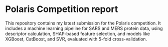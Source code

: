 # Polaris Competition report
This repository contains my latest submission for the Polaris competition. It includes a machine learning pipeline for SARS and MERS protein data, using descriptor calculation, SHAP-based feature selection, and models like XGBoost, CatBoost, and SVR, evaluated with 5-fold cross-validation.
